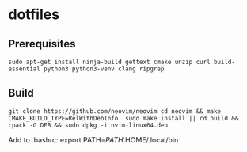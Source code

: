 # dotfiles

## Prerequisites
`sudo apt-get install ninja-build gettext cmake unzip curl build-essential python3 python3-venv clang ripgrep`

## Build
`
git clone https://github.com/neovim/neovim
cd neovim && make CMAKE_BUILD_TYPE=RelWithDebInfo 
sudo make install || cd build && cpack -G DEB && sudo dpkg -i nvim-linux64.deb
`

Add to .bashrc: export PATH=$PATH:$HOME/.local/bin
